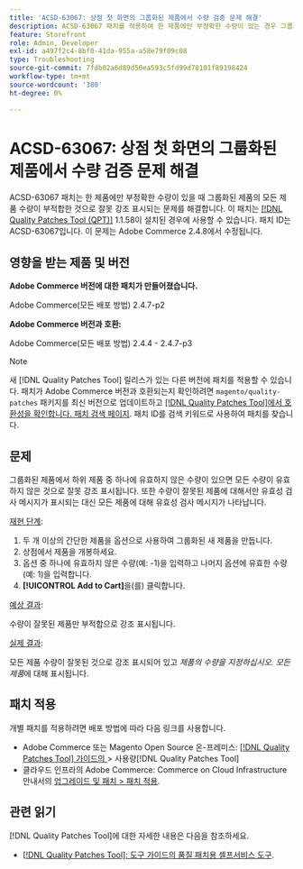 ```yaml
---
title: 'ACSD-63067: 상점 첫 화면의 그룹화된 제품에서 수량 검증 문제 해결'
description: ACSD-63067 패치를 적용하여 한 제품에만 부정확한 수량이 있는 경우 그룹화된 제품의 모든 제품 수량이 부적합한 것으로 잘못 강조 표시되는 Adobe Commerce 문제를 해결합니다.
feature: Storefront
role: Admin, Developer
exl-id: a497f2c4-8bf0-41da-955a-a58e79f09c08
type: Troubleshooting
source-git-commit: 7fdb02a6d89d50ea593c5fd99d78101f89198424
workflow-type: tm+mt
source-wordcount: '380'
ht-degree: 0%

---
```


# ACSD-63067: 상점 첫 화면의 그룹화된 제품에서 수량 검증 문제 해결

ACSD-63067 패치는 한 제품에만 부정확한 수량이 있을 때 그룹화된 제품의 모든 제품 수량이 부적합한 것으로 잘못 강조 표시되는 문제를 해결합니다. 이 패치는 [[!DNL Quality Patches Tool (QPT)]](/help/tools/quality-patches-tool/quality-patches-tool-to-self-serve-quality-patches.md) 1.1.58이 설치된 경우에 사용할 수 있습니다. 패치 ID는 ACSD-63067입니다. 이 문제는 Adobe Commerce 2.4.8에서 수정됩니다.

## 영향을 받는 제품 및 버전

**Adobe Commerce 버전에 대한 패치가 만들어졌습니다.**

Adobe Commerce(모든 배포 방법) 2.4.7-p2

**Adobe Commerce 버전과 호환:**

Adobe Commerce(모든 배포 방법) 2.4.4 - 2.4.7-p3

>[!NOTE]
>
>새 [!DNL Quality Patches Tool] 릴리스가 있는 다른 버전에 패치를 적용할 수 있습니다. 패치가 Adobe Commerce 버전과 호환되는지 확인하려면 `magento/quality-patches` 패키지를 최신 버전으로 업데이트하고 [[!DNL Quality Patches Tool]에서 호환성을 확인합니다. 패치 검색 페이지](https://experienceleague.adobe.com/tools/commerce-quality-patches/index.html?lang=ko). 패치 ID를 검색 키워드로 사용하여 패치를 찾습니다.

## 문제

그룹화된 제품에서 하위 제품 중 하나에 유효하지 않은 수량이 있으면 모든 수량이 유효하지 않은 것으로 잘못 강조 표시됩니다. 또한 수량이 잘못된 제품에 대해서만 유효성 검사 메시지가 표시되는 대신 모든 제품에 대해 유효성 검사 메시지가 나타납니다.

<u>재현 단계</u>:

1. 두 개 이상의 간단한 제품을 옵션으로 사용하여 그룹화된 새 제품을 만듭니다.
1. 상점에서 제품을 개봉하세요.
1. 옵션 중 하나에 유효하지 않은 수량(예: -1)을 입력하고 나머지 옵션에 유효한 수량(예: 1)을 입력합니다.
1. **[!UICONTROL Add to Cart]**&#x200B;을(를) 클릭합니다.

<u>예상 결과</u>:

수량이 잘못된 제품만 부적합으로 강조 표시됩니다.

<u>실제 결과</u>:

모든 제품 수량이 잘못된 것으로 강조 표시되어 있고 *제품의 수량을 지정하십시오. 모든 제품*&#x200B;에 대해 표시됩니다.


## 패치 적용

개별 패치를 적용하려면 배포 방법에 따라 다음 링크를 사용합니다.

* Adobe Commerce 또는 Magento Open Source 온-프레미스: [[!DNL Quality Patches Tool]  가이드의 &#x200B;](/help/tools/quality-patches-tool/usage.md)> 사용량[!DNL Quality Patches Tool]
* 클라우드 인프라의 Adobe Commerce: Commerce on Cloud Infrastructure 안내서의 [업그레이드 및 패치 > 패치 적용](https://experienceleague.adobe.com/docs/commerce-cloud-service/user-guide/develop/upgrade/apply-patches.html?lang=ko).


## 관련 읽기

[!DNL Quality Patches Tool]에 대한 자세한 내용은 다음을 참조하세요.

* [[!DNL Quality Patches Tool]: 도구 가이드의 품질 패치용 셀프서비스 도구](/help/tools/quality-patches-tool/quality-patches-tool-to-self-serve-quality-patches.md).
